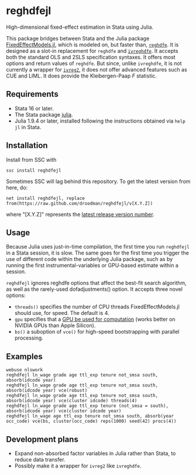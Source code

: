 # reghdfejl
High-dimensional fixed-effect estimation in Stata using Julia.

This package bridges between Stata and the Julia package [FixedEffectModels.jl](https://github.com/FixedEffects/FixedEffectModels.jl), which is modeled on, but faster than, [`reghdfe`](https://github.com/sergiocorreia/reghdfe). It is designed as a slot-in replacement for `reghdfe` and [`ivreghdfe`](https://github.com/sergiocorreia/ivreghdfe). It accepts both the standard OLS and 2SLS specification syntaxes. It offers most options and return values of `reghdfe`. But since, unlike `ivreghdfe`, it is not currently a wrapper for [`ivreg2`](https://ideas.repec.org/c/boc/bocode/s425401.html), it does not offer advanced features such as CUE and LIML. It does provide the Kleibergen-Paap _F_ statistic.

## Requirements
* Stata 16 or later.
* The Stata package [julia](https://github.com/droodman/julia.ado).
* Julia 1.9.4 or later, installed following the instructions obtained via `help jl` in Stata.

## Installation
Install from SSC with
```
ssc install reghdfejl
```
Sometimes SSC will lag behind this repository. To get the latest version from here, do:
```
net install reghdfejl, replace from(https://raw.github.com/droodman/reghdfejl/v[X.Y.Z])
```
where "[X.Y.Z]" represents the [latest release version number](https://github.com/droodman/reghdfejl/releases).


## Usage
Because Julia uses just-in-time compilation, the first time you run `reghdfejl` in a Stata session, it is slow. The same goes for the first time you trigger the use of different code within the underlying Julia package, such as by running the first instrumental-variables or GPU-based estimate within a session.

`reghdfejl` ignores reghdfe options that affect the best-fit search algorithm, as well as the rarely-used dofadjustments() option. It accepts three novel options:
* `threads()` specifies the number of CPU threads FixedEffectModels.jl should use, for speed. The default is 4.
* `gpu` specifies that a [GPU be used for computation](https://github.com/FixedEffects/FixedEffectModels.jl#nvidia-gpu) (works better on NVIDIA GPUs than Apple Silicon).
* `bs()` a suboption of `vce()` for high-speed bootstrapping with parallel processing.

## Examples
```
webuse nlswork
reghdfejl ln_wage grade age ttl_exp tenure not_smsa south, absorb(idcode year)
reghdfejl ln_wage grade age ttl_exp tenure not_smsa south, absorb(idcode year) vce(robust)
reghdfejl ln_wage grade age ttl_exp tenure not_smsa south, absorb(idcode year) vce(cluster idcode) threads(4)
reghdfejl ln_wage grade age ttl_exp tenure (not_smsa = south), absorb(idcode year) vce(cluster idcode year)
reghdfejl ln_wage age ttl_exp tenure not_smsa south, absorb(year occ_code) vce(bs, cluster(occ_code) reps(1000) seed(42) procs(4))

```

## Development plans
* Expand non-absorbed factor variables in Julia rather than Stata, to reduce data transfer.
* Possibly make it a wrapper for `ivreg2` like `ivreghdfe`.

